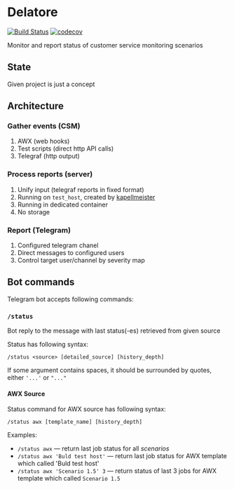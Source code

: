 # Delatore
[![Build Status](https://travis-ci.org/opentelekomcloud-infra/delatore.svg?branch=master)](https://travis-ci.org/opentelekomcloud-infra/delatore)
[![codecov](https://codecov.io/gh/opentelekomcloud-infra/delatore/branch/master/graph/badge.svg)](https://codecov.io/gh/opentelekomcloud-infra/delatore)

Monitor and report status of customer service monitoring scenarios

## State
Given project is just a concept

## Architecture

### Gather events (CSM)
1. AWX (web hooks)
1. Test scripts (direct http API calls)
1. Telegraf (http output)

### Process reports (server)
1. Unify input (telegraf reports in fixed format)
1. Running on `test_host`, created by [kapellmeister](https://github.com/opentelekomcloud-infra/csm-kapellmeister)
1. Running in dedicated container
1. No storage

### Report (Telegram)
1. Configured telegram chanel
1. Direct messages to configured users
1. Control target user/channel by severity map

## Bot commands

Telegram bot accepts following commands:

### `/status`
Bot reply to the message with last status(-es) retrieved from given source

Status has following syntax:

`/status <source> [detailed_source] [history_depth]`

If some argument contains spaces, it should be surrounded by quotes, either `'...'` or `"..."`

#### AWX Source

Status command for AWX source has following syntax:

`/status awx [template_name] [history_depth]`

Examples:
 - `/status awx` — return last job status for all _scenarios_
 - `/status awx 'Buld test host'` — return last job status for AWX template which called 'Buld test host'
 - `/status awx 'Scenario 1.5' 3` — return status of last 3 jobs for AWX template which called  `Scenario 1.5`

